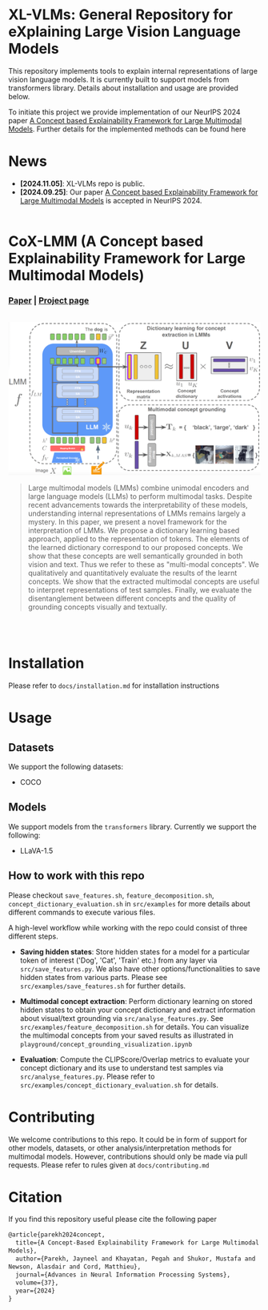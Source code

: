 # XL-VLMs: General Repository for eXplaining Large Vision Language Models

This repository implements tools to explain internal representations of large vision language models. It is currently built to support models from transformers library. Details about installation and usage are provided below.

To initiate this project we provide implementation of our NeurIPS 2024 paper [A Concept based Explainability Framework for Large Multimodal Models](https://arxiv.org/abs/2406.08074). Further details for the implemented methods can be found here

# News

* **[2024.11.05]**: XL-VLMs repo is public.
* **[2024.09.25]**: Our paper [A Concept based Explainability Framework for Large Multimodal Models](https://arxiv.org/abs/2406.08074) is accepted in NeurIPS 2024.
<br> <br>



# CoX-LMM (A Concept based Explainability Framework for Large Multimodal Models)
  ### [Paper](https://arxiv.org/abs/2406.08074) | [Project page](https://jayneelparekh.github.io/LMM_Concept_Explainability/)

  <p align="center">
        <br> <img src="docs/assets/CoX_LMM_system.png", width=800 /> <br>
  </p>

  > Large multimodal models (LMMs) combine unimodal encoders and large language models (LLMs) to perform multimodal tasks. Despite recent advancements towards the interpretability of these models, understanding internal representations of LMMs remains largely a mystery. In this paper, we present a novel framework for the interpretation of LMMs. We propose a dictionary learning based approach, applied to the representation of tokens. The elements of the learned dictionary correspond to our proposed concepts. We show that these concepts are well semantically grounded in both vision and text. Thus we refer to these as "multi-modal concepts". We qualitatively and quantitatively evaluate the results of the learnt concepts. We show that the extracted multimodal concepts are useful to interpret representations of test samples. Finally, we evaluate the disentanglement between different concepts and the quality of grounding concepts visually and textually.

  <br> <br>

# Installation

Please refer to ```docs/installation.md``` for installation instructions

# Usage


## Datasets
We support the following datasets:
* COCO

## Models

We support models from the `transformers` library. Currently we support the following:
* LLaVA-1.5

## How to work with this repo
Please checkout ```save_features.sh```, ```feature_decomposition.sh```, ```concept_dictionary_evaluation.sh``` in ```src/examples```
for more details about different commands to execute various files.

A high-level workflow while working with the repo could consist of three different steps.

* **Saving hidden states**: Store hidden states for a model for a particular token of interest ('Dog', 'Cat', 'Train' etc.) from any layer via ```src/save_features.py```. We also have other options/functionalities to save hidden states from various parts. Please see ```src/examples/save_features.sh``` for further details.

* **Multimodal concept extraction**: Perform dictionary learning on stored hidden states to obtain your concept dictionary and extract information about visual/text grounding via ```src/analyse_features.py```. See ```src/examples/feature_decomposition.sh``` for details. You can visualize the multimodal concepts from your saved results as illustrated in ```playground/concept_grounding_visualization.ipynb```

* **Evaluation**: Compute the CLIPScore/Overlap metrics to evaluate your concept dictionary and its use to understand test samples via ```src/analyse_features.py```. Please refer to ```src/examples/concept_dictionary_evaluation.sh``` for details. 


# Contributing
We welcome contributions to this repo. It could be in form of support for other models, datasets, or other analysis/interpretation methods for multimodal models. However, contributions should only be made via pull requests. Please refer to rules given at ```docs/contributing.md```


# Citation
If you find this repository useful please cite the following paper
```
@article{parekh2024concept,
  title={A Concept-Based Explainability Framework for Large Multimodal Models},
  author={Parekh, Jayneel and Khayatan, Pegah and Shukor, Mustafa and Newson, Alasdair and Cord, Matthieu},
  journal={Advances in Neural Information Processing Systems},
  volume={37},
  year={2024}
}
```
